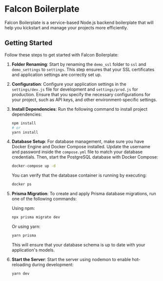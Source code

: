# Falcon Boilerplate

Falcon Boilerplate is a service-based Node.js backend boilerplate that will help you kickstart and manage your projects more efficiently.

## Getting Started

Follow these steps to get started with Falcon Boilerplate:

1. **Folder Renaming**: Start by renaming the `demo_ssl` folder to `ssl` and `demo_settings` to `settings`. This step ensures that your SSL certificates and application settings are correctly set up.

2. **Configuration**: Configure your application settings in the `settings/dev.js` file for development and `settings/prod.js` for production. Ensure that you specify the necessary configurations for your project, such as API keys, and other environment-specific settings.

3. **Install Dependencies**: Run the following command to install project dependencies:

    ```bash
    npm install
    # or
    yarn install
    ```

4. **Database Setup**: For database management, make sure you have Docker Engine and Docker Compose installed. Update the username and password inside the `compose.yml` file to match your database credentials. Then, start the PostgreSQL database with Docker Compose:

    ```bash
    docker-compose up -d
    ```

    You can verify that the database container is running by executing:

    ```bash
    docker ps
    ```

5. **Prisma Migration**: To create and apply Prisma database migrations, run one of the following commands:

    Using npm:

    ```bash
    npx prisma migrate dev
    ```

    Or using yarn:

    ```bash
    yarn prisma
    ```

    This will ensure that your database schema is up to date with your application's models.

6. **Start the Server**: Start the server using nodemon to enable hot-reloading during development:

    ```bash
    yarn dev
    ```
